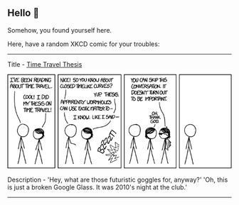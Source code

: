 ## Hello 👀

Somehow, you found yourself here.

Here, have a random XKCD comic for your troubles:

-----------------------------------

Title - [Time Travel Thesis](https://xkcd.com/1716)

![Time Travel Thesis](./random_comic.png)

Description - 'Hey, what are those futuristic goggles for, anyway?' 'Oh, this is just a broken Google Glass. It was 2010's night at the club.'

-----------------------------------